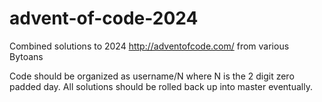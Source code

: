 # advent-of-code-2024
Combined solutions to 2024 http://adventofcode.com/ from various Bytoans

Code should be organized as username/N where N is the 2 digit zero padded day. All solutions should be rolled back up into master eventually.
